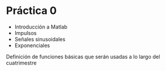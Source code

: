 # Práctica 0

* Introducción a Matlab
* Impulsos
* Señales sinusoidales
* Exponenciales

Definición de funciones básicas que serán usadas a lo largo del cuatrimestre
